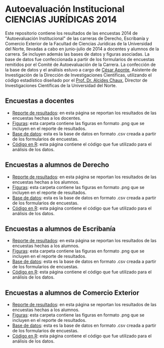Autoevaluación Institucional CIENCIAS JURÍDICAS 2014
=============

Este repositorio contiene los resultados de las encuestas 2014 de "Autoevaluación Institucional" de las carreras de Derecho, Escribanía y Comercio Exterior de la Facultad de Ciencias Jurídicas de la Universidad del Norte, llevadas a cabo en junio-julio de 2014 a docentes y alumnos de la carrera. Se incluyen además las bases de datos y figuras asociadas. La base de datos fue confeccionada a partir de los formularios de encuestas remitidos por el Comité de Autoevaluación de la Carrera. La confección de la base de datos y el análisis estuvo a cargo de [César Aponte](https://github.com/ceapo1905), Asistente de Investigación de la Dirección de Investigaciones Científicas, utilizando el código estadístico diseñado por el [Prof. Dr. Alcides Chaux](https://github.com/alcideschaux), Director de Investigaciones Científicas de la Universidad del Norte. 

## Encuestas a docentes
* [Reporte de resultados](https://github.com/ceapo1905/Juridicas2014/blob/master/Docentes/Derecho2014Docentes.md): en esta página se reportan los resultados de las encuestas hechas a los docentes.
* [Figuras](https://github.com/ceapo1905/Juridicas2014/tree/master/Docentes/figure): esta carpeta contiene las figuras en formato .png que se incluyen en el reporte de resultados.
* [Base de datos](https://github.com/ceapo1905/Juridicas2014/blob/master/Derecho2014Docentes.csv): esta es la base de datos en formato .csv creada a partir de los formularios de encuestas.
* [Código en R](https://github.com/ceapo1905/Juridicas2014/blob/master/Docentes/Derecho2014Docentes.Rmd): esta página contiene el código que fue utilizado para el análisis de los datos.

## Encuestas a alumnos de Derecho
* [Reporte de resultados](https://github.com/ceapo1905/Juridicas2014/blob/master/DerechoAlumnos/Derecho.md): en esta página se reportan los resultados de las encuestas hechas a los alumnos.
* [Figuras](https://github.com/ceapo1905/Juridicas2014/tree/master/DerechoAlumnos/figure): esta carpeta contiene las figuras en formato .png que se incluyen en el reporte de resultados.
* [Base de datos](https://github.com/ceapo1905/Juridicas2014/blob/master/Derecho2014Alumnos.csv): esta es la base de datos en formato .csv creada a partir de los formularios de encuestas.
* [Código en R](https://github.com/ceapo1905/Juridicas2014/blob/master/DerechoAlumnos/Derecho.Rmd): esta página contiene el código que fue utilizado para el análisis de los datos.
 
## Encuestas a alumnos de Escribanía
* [Reporte de resultados](https://github.com/ceapo1905/Juridicas2014/blob/master/Escriban%C3%ADaAlumnos/Escriban%C3%ADa2014Alumnos.md): en esta página se reportan los resultados de las encuestas hechas a los alumnos.
* [Figuras](https://github.com/ceapo1905/Juridicas2014/tree/master/Escriban%C3%ADaAlumnos/figure): esta carpeta contiene las figuras en formato .png que se incluyen en el reporte de resultados.
* [Base de datos](https://github.com/ceapo1905/Juridicas2014/blob/master/Escribania2014Estudiantes.csv): esta es la base de datos en formato .csv creada a partir de los formularios de encuestas.
* [Código en R](https://github.com/ceapo1905/Juridicas2014/blob/master/Escriban%C3%ADaAlumnos/Escriban%C3%ADa2014Alumnos.Rmd): esta página contiene el código que fue utilizado para el análisis de los datos.
 
## Encuestas a alumnos de Comercio Exterior
* [Reporte de resultados](https://github.com/ceapo1905/Juridicas2014/blob/master/ComercioExteriorAlumnos/ComercioExteriorAlumnos.md): en esta página se reportan los resultados de las encuestas hechas a los alumnos.
* [Figuras](https://github.com/ceapo1905/Juridicas2014/tree/master/ComercioExteriorAlumnos/figure): esta carpeta contiene las figuras en formato .png que se incluyen en el reporte de resultados.
* [Base de datos](https://github.com/ceapo1905/Juridicas2014/blob/master/ComercioExterior2014Estudiantes.csv): esta es la base de datos en formato .csv creada a partir de los formularios de encuestas.
* [Código en R](https://github.com/ceapo1905/Juridicas2014/blob/master/Escriban%C3%ADaAlumnos/Escriban%C3%ADa2014Alumnos.Rmd): esta página contiene el código que fue utilizado para el análisis de los datos.
